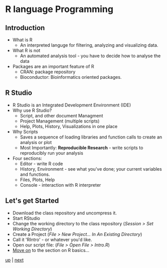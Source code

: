 # R language Programming

## Introduction

* What is R
	* An interpreted languge for filtering, analyzing and visualizing data.
* What R is not
	* An automated analysis tool - you have to decide how to analyse the data
* Packages are an important feature of R
	* CRAN: package repository
	* Bioconductor: Bioinformatics oriented packages.
	
## R Studio
* R Studio is an Integrated Development Environment (IDE)
* Why use R Studio?
	* Script, and other document Managment
	* Project Management (multiple scripts)
	* Help, Plots, History, Visualizations in one place
* Why Scripts
	* Saves a sequence of loading libraries and function calls to create an analysis or plot
	* Most Importantly: **Reproducible Research** - write scripts to reproducibly run your analysis
* Four sections:
	* Editor - write R code
	* History, Environment - see what you've done; your current variables and functions.
	* Files, Plots, Help
	* Console - interaction with R interpreter

## Let's get Started

* Download the class repository and uncompress it.
* Start RStudio
* Change the working directory to the class repository (*Session > Set Working Directory*)
* Create a Project (*File > New Project...  In An Existing Directory*)
* Call it 'RIntro' - or whatever you'd like.
* Open our script file:  (*File > Open File > Intro.R*)
* [Move on](RBasics.md) to the section on R basics...


[up](../README.md) | [next](RBasics.md)